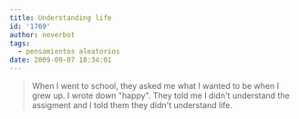 ```yaml
---
title: Understanding life
id: '1769'
author: neverbot
tags:
  - pensamientos aleatorios
date: 2009-09-07 18:34:01
---
```


> When I went to school, they asked me what I wanted to be when I grew up. I wrote down "happy". They told me I didn't understand the assigment and I told them they didn't understand life.

